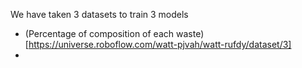We have taken 3 datasets to train 3 models
- (Percentage of composition of each waste) [https://universe.roboflow.com/watt-pjvah/watt-rufdy/dataset/3]
- 
